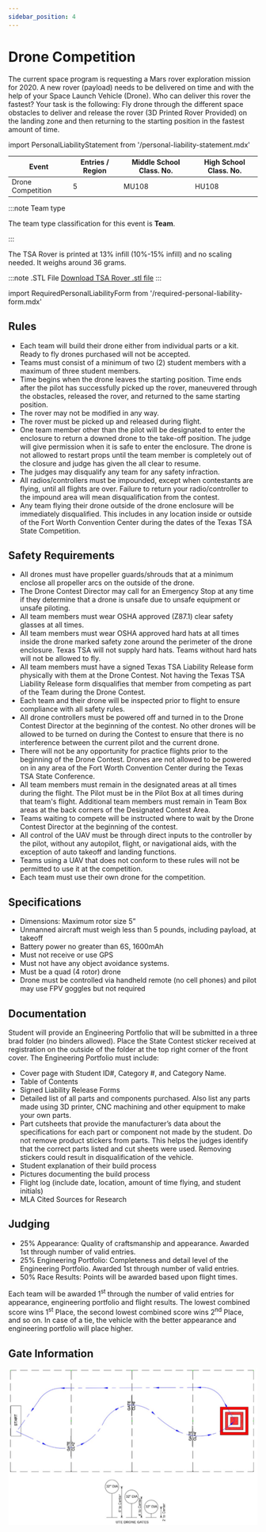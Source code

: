 ```yaml
---
sidebar_position: 4
---
```


# Drone Competition

The current space program is requesting a Mars rover exploration mission for 2020. A new
rover (payload) needs to be delivered on time and with the help of your Space Launch
Vehicle (Drone). Who can deliver this rover the fastest? Your task is the following: Fly drone
through the different space obstacles to deliver and release the rover (3D Printed Rover
Provided) on the landing zone and then returning to the starting position in the fastest
amount of time.

import PersonalLiabilityStatement from '/personal-liability-statement.mdx'

<PersonalLiabilityStatement />


| Event             | Entries / Region | Middle School Class. No. | High School Class. No. |
| ----------------- | ---------------- | ------------------------ | ---------------------- |
| Drone Competition | 5                | MU108                    | HU108                  |

:::note Team type

The team type classification for this event is **Team**.

:::

The TSA Rover is printed at 13% infill (10%-15% infill) and no scaling needed. It weighs around 36 grams.

:::note .STL File
[Download TSA Rover .stl file](/assets/tsarover.stl)
:::

import RequiredPersonalLiabilityForm from '/required-personal-liability-form.mdx'

<RequiredPersonalLiabilityForm />

## Rules

- Each team will build their drone either from individual parts or a kit. Ready to fly drones purchased will not be accepted.
- Teams must consist of a minimum of two (2) student members with a maximum of three student members.
- Time begins when the drone leaves the starting position. Time ends after the pilot has successfully picked up the rover, maneuvered through the obstacles, released the rover, and returned to the same starting position.
- The rover may not be modified in any way.
- The rover must be picked up and released during flight.
- One team member other than the pilot will be designated to enter the enclosure to return a downed drone to the take-off position. The judge will give permission when it is safe to enter the enclosure. The drone is not allowed to restart props until the team member is completely out of the closure and judge has given the all clear to resume.
- The judges may disqualify any team for any safety infraction.
- All radios/controllers must be impounded, except when contestants are flying, until all flights are over. Failure to return your radio/controller to the impound area will mean disqualification from the contest.
- Any team flying their drone outside of the drone enclosure will be immediately disqualified. This includes in any location inside or outside of the Fort Worth Convention Center during the dates of the Texas TSA State Competition.

## Safety Requirements

- All drones must have propeller guards/shrouds that at a minimum enclose all propeller arcs on the outside of the drone.
- The Drone Contest Director may call for an Emergency Stop at any time if they determine that a drone is unsafe due to unsafe equipment or unsafe piloting.
- All team members must wear OSHA approved (Z87.1) clear safety glasses at all times.
- All team members must wear OSHA approved hard hats at all times inside the drone marked safety zone around the perimeter of the drone enclosure. Texas TSA will not supply hard hats. Teams without hard hats will not be allowed to fly.
- All team members must have a signed Texas TSA Liability Release form physically with them at the Drone Contest. Not having the Texas TSA Liability Release form disqualifies that member from competing as part of the Team during the Drone Contest.
- Each team and their drone will be inspected prior to flight to ensure compliance with all safety rules.
- All drone controllers must be powered off and turned in to the Drone Contest Director at the beginning of the contest. No other drones will be allowed to be turned on during the Contest to ensure that there is no interference between the current pilot and the current drone.
- There will not be any opportunity for practice flights prior to the beginning of the Drone Contest. Drones are not allowed to be powered on in any area of the Fort Worth Convention Center during the Texas TSA State Conference.
- All team members must remain in the designated areas at all times during the flight. The Pilot must be in the Pilot Box at all times during that team's flight. Additional team members must remain in Team Box areas at the back corners of the Designated Contest Area.
- Teams waiting to compete will be instructed where to wait by the Drone Contest Director at the beginning of the contest.
- All control of the UAV must be through direct inputs to the controller by the pilot, without any autopilot, flight, or navigational aids, with the exception of auto takeoff and landing functions.
- Teams using a UAV that does not conform to these rules will not be permitted to use it at the competition.
- Each team must use their own drone for the competition.

## Specifications

- Dimensions: Maximum rotor size 5”
- Unmanned aircraft must weigh less than 5 pounds, including payload, at takeoff
- Battery power no greater than 6S, 1600mAh
- Must not receive or use GPS
- Must not have any object avoidance systems.
- Must be a quad (4 rotor) drone
- Drone must be controlled via handheld remote (no cell phones) and pilot may use FPV goggles but not required

## Documentation

Student will provide an Engineering Portfolio that will be submitted in a three brad folder (no binders allowed). Place the State Contest sticker received at registration on the outside of the folder at the top right corner of the front cover. The Engineering Portfolio must include:

- Cover page with Student ID#, Category #, and Category Name.
- Table of Contents
- Signed Liability Release Forms
- Detailed list of all parts and components purchased. Also list any parts made using 3D printer, CNC machining and other equipment to make your own parts.
- Part cutsheets that provide the manufacturer’s data about the specifications for each part or component not made by the student. Do not remove product stickers from parts. This helps the judges identify that the correct parts listed and cut sheets were used. Removing stickers could result in disqualification of the vehicle.
- Student explanation of their build process
- Pictures documenting the build process
- Flight log (include date, location, amount of time flying, and student initials)
- MLA Cited Sources for Research

## Judging

- 25% Appearance: Quality of craftsmanship and appearance. Awarded 1st through number of valid entries.
- 25% Engineering Portfolio: Completeness and detail level of the Engineering Portfolio. Awarded 1st through number of valid entries.
- 50% Race Results: Points will be awarded based upon flight times.

Each team will be awarded 1<sup>st</sup> through the number of valid entries for appearance, engineering portfolio and flight results. The lowest combined score wins 1<sup>st</sup> Place, the second lowest combined score wins 2<sup>nd</sup> Place, and so on. In case of a tie, the vehicle with the better appearance and engineering portfolio will place higher.

## Gate Information

![UTE Drone Competition Gates](/img/ute-drone-competition-gates.jpg)
